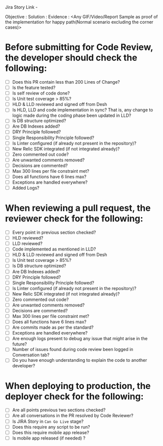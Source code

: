 Jira Story Link - 

Objective : <what is the object of the implementation>
Solution : <What implementation done>
Evidence : <Any GIF/Video/Report Sample as proof of the implementation for happy path(Normal scenario excluding the corner cases)>

# Before submitting for Code Review, the developer should check the following:
- [ ] Does this PR contain less than 200 Lines of Change?
- [ ] Is the feature tested?
- [ ] Is self review of code done?
- [ ] Is Unit test coverage > 85%?
- [ ] HLD & LLD reviewed and signed off from Desh
- [ ] Is HLD, LLD and code implementation in sync? That is, any change to logic made during the coding phase been updated in LLD?
- [ ] Is DB structure optimized?
- [ ] Are DB Indexes added?
- [ ] DRY Principle followed?
- [ ] Single Responsibility Principle followed?
- [ ] Is Linter configured (if already not present in the repository)?
- [ ] New Relic SDK integrated (if not integrated already)?
- [ ] Zero commented out code?
- [ ] Are unwanted comments removed?
- [ ] Decisions are commented?
- [ ] Max 300 lines per file constraint met?
- [ ] Does all functions have 6 lines max?
- [ ] Exceptions are handled everywhere?
- [ ] Added Logs?

# When reviewing a pull request, the reviewer check for the following:
- [ ] Every point in previous section checked?
- [ ] HLD reviewed?
- [ ] LLD reviewed?
- [ ] Code implemented as mentioned in LLD?
- [ ] HLD & LLD reviewed and signed off from Desh 
- [ ] Is Unit test coverage > 85%?
- [ ] Is DB structure optimized?
- [ ] Are DB Indexes added?
- [ ] DRY Principle followed?
- [ ] Single Responsibility Principle followed?
- [ ] Is Linter configured (if already not present in the repository)?
- [ ] New Relic SDK integrated (if not integrated already)?
- [ ] Zero commented out code?
- [ ] Are unwanted comments removed?
- [ ] Decisions are commented?
- [ ] Max 300 lines per file constraint met?
- [ ] Does all functions have 6 lines max?
- [ ] Are commits made as per the standard?
- [ ] Exceptions are handled everywhere?
- [ ] Are enough logs present to debug any issue that might arise in the future?
- [ ] Number of issues found during code review been logged in Conversation tab?
- [ ] Do you have enough understanding to explain the code to another developer?

# When deploying to production, the deployer check for the following:
- [ ] Are all points previous two sections checked?
- [ ] Are all conversations in the PR resolved by Code Reviewer?
- [ ] Is JIRA Story in `Can Go Live` stage?
- [ ] Does this require any script to be run?
- [ ] Does this require mobile app release?
- [ ] Is mobile app released (if needed) ?
